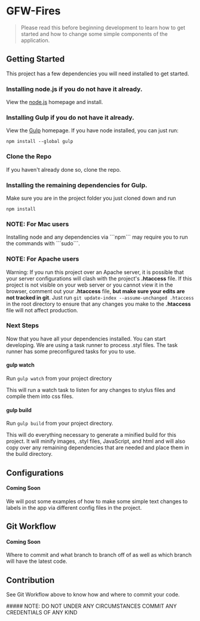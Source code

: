 # GFW-Fires
> Please read this before beginning development to learn how to get started and how to change some simple components of the application.

## Getting Started

<p>This project has a few dependencies you will need installed to get started.</p>

### Installing node.js if you do not have it already.
<p>View the <a href='http://nodejs.org/'>node.js</a> homepage and install.</p>

### Installing Gulp if you do not have it already.
<p>View the <a href='http://gulpjs.com'>Gulp</a> homepage.  If you have node installed, you can just run: <pre><code>npm install --global gulp</code></pre>

### Clone the Repo
<p>If you haven't already done so, clone the repo.</p>

### Installing the remaining dependencies for Gulp.
<p>Make sure you are in the project folder you just cloned down and run <pre><code>npm install</code></pre></p>

### NOTE: For Mac users
<p>Installing node and any dependencies via ```npm``` may require you to run the commands with ```sudo```.</p>

### NOTE: For Apache users
<p>Warning: If you run this project over an Apache server, it is possible that your server configurations will clash with the project's <strong>.htaccess</strong> file.  If this project is not visible on your web server or you cannot view it in the browser, comment out your <strong>.htaccess</strong> file, <strong> but make sure your edits are not tracked in git</strong>.  Just run <code>git update-index --assume-unchanged .htaccess</code> in the root directory to ensure that any changes you make to the <strong>.htaccess</strong> file will not affect production.</p>

### Next Steps
<p>Now that you have all your dependencies installed.  You can start developing.  We are using a task runner to process .styl files.  The task runner has some preconfigured tasks for you to use.

#### gulp watch
Run <code>gulp watch</code> from your project directory
<p>This will run a watch task to listen for any changes to stylus files and compile them into css files.</p>

#### gulp build
Run <code>gulp build</code> from your project directory.
<p>This will do everything necessary to generate a minified build for this project.  It will minify images, .styl files, JavaScript, and html and will also copy over any remaining dependencies that are needed and place them in the build directory.</p>

## Configurations

#### Coming Soon
<p>We will post some examples of how to make some simple text changes to labels in the app via different config files in the project.</p>

## Git Workflow

#### Coming Soon
<p>Where to commit and what branch to branch off of as well as which branch will have the latest code.</p>

## Contribution
<p> See Git Workflow above to know how and where to commit your code.</p>
##### NOTE: DO NOT UNDER ANY CIRCUMSTANCES COMMIT ANY CREDENTIALS OF ANY KIND

